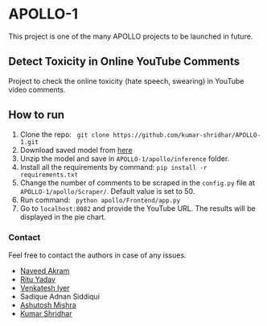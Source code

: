 # APOLLO-1
This project is one of the many APOLLO projects to be launched in future.

## Detect Toxicity in Online YouTube Comments
Project to check the online toxicity (hate speech, swearing) in YouTube video comments.

## How to run

1. Clone the repo: ``` git clone https://github.com/kumar-shridhar/APOLLO-1.git``` 
2. Download saved model from [here](https://drive.google.com/file/d/1RNd4L_zGVrFF_Cl-6KfoHIInMO-5A0e3/view?usp=sharing)
3. Unzip the model and save in ```APOLLO-1/apollo/inference``` folder.
4. Install all the requirements by command: ```pip install -r requirements.txt```
5. Change the number of comments to be scraped in the ```config.py``` file at ```APOLLO-1/apollo/Scraper/```. Default value is set to 50.
5. Run command: ``` python apollo/Frontend/app.py```
6. Go to ```localhost:8082``` and provide the YouTube URL. The results will be displayed in the pie chart.


### Contact
Feel free to contact the authors in case of any issues. 
* [Naveed Akram](https://github.com/n-akram)
* [Ritu Yadav](https://github.com/RituYadav92)
* [Venkatesh Iyer](https://github.com/venkyiyer)
* Sadique Adnan Siddiqui
* [Ashutosh Mishra](https://github.com/ashutoshmishra1014)
* [Kumar Shridhar](https://kumar-shridhar.github.io/)
